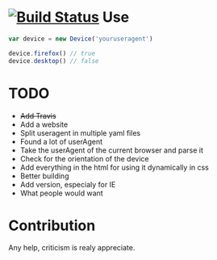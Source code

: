 [![Build Status](https://travis-ci.org/JonathanDaSilva/UserAgentParser.svg?branch=master)](https://travis-ci.org/JonathanDaSilva/UserAgentParser)
Use
===

```javascript
var device = new Device('youruseragent')

device.firefox() // true
device.desktop() // false
```

TODO
====

* <s>Add Travis</s>
* Add a website
* Split useragent in multiple yaml files
* Found a lot of userAgent
* Take the userAgent of the current browser and parse it
* Check for the orientation of the device
* Add everything in the html for using it dynamically in css
* Better building
* Add version, especialy for IE
* What people would want

Contribution
============

Any help, criticism is realy appreciate.
